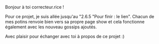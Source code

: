 Bonjour à toi correcteur.rice !

Pour ce projet, je suis allée jusqu'au "2.6.5 "Pour finir : le lien".
Chacun de mes potins renvoie bien vers sa propre page show et cela fonctionne également avec les nouveau gossips ajoutés.

Avec plaisir pour échanger avec toi à propos de ce projet :)


